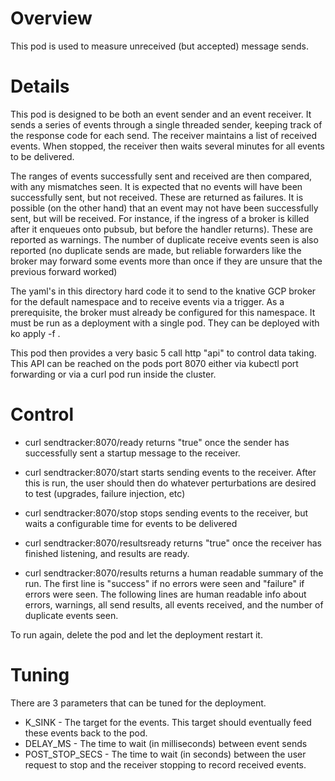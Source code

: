 # Overview

This pod is used to measure unreceived (but accepted) message sends.

# Details

This pod is designed to be both an event sender and an event receiver. It sends
a series of events through a single threaded sender, keeping track of the
response code for each send. The receiver maintains a list of received events.
When stopped, the receiver then waits several minutes for all events to be
delivered.

The ranges of events successfully sent and received are then compared, with any
mismatches seen. It is expected that no events will have been successfully sent,
but not received. These are returned as failures. It is possible (on the other
hand) that an event may not have been successfully sent, but will be received.
For instance, if the ingress of a broker is killed after it enqueues onto
pubsub, but before the handler returns). These are reported as warnings. The
number of duplicate receive events seen is also reported (no duplicate sends are
made, but reliable forwarders like the broker may forward some events more than
once if they are unsure that the previous forward worked)

The yaml's in this directory hard code it to send to the knative GCP broker for
the default namespace and to receive events via a trigger. As a prerequisite,
the broker must already be configured for this namespace. It must be run as a
deployment with a single pod. They can be deployed with ko apply -f .

This pod then provides a very basic 5 call http "api" to control data taking.
This API can be reached on the pods port 8070 either via kubectl port forwarding
or via a curl pod run inside the cluster.

# Control

- curl sendtracker:8070/ready returns "true" once the sender has successfully
  sent a startup message to the receiver.

- curl sendtracker:8070/start starts sending events to the receiver. After this
  is run, the user should then do whatever perturbations are desired to test
  (upgrades, failure injection, etc)

- curl sendtracker:8070/stop stops sending events to the receiver, but waits a
  configurable time for events to be delivered

- curl sendtracker:8070/resultsready returns "true" once the receiver has
  finished listening, and results are ready.

- curl sendtracker:8070/results returns a human readable summary of the run. The
  first line is "success" if no errors were seen and "failure" if errors were
  seen. The following lines are human readable info about errors, warnings, all
  send results, all events received, and the number of duplicate events seen.

To run again, delete the pod and let the deployment restart it.

# Tuning

There are 3 parameters that can be tuned for the deployment.

- K_SINK - The target for the events. This target should eventually feed these
  events back to the pod.
- DELAY_MS - The time to wait (in milliseconds) between event sends
- POST_STOP_SECS - The time to wait (in seconds) between the user request to
  stop and the receiver stopping to record received events.
